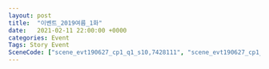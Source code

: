 ```yaml
---
layout: post
title:  "이벤트_2019여름_1화"
date:   2021-02-11 22:00:00 +0000
categories: Event
Tags: Story Event
SceneCode: ["scene_evt190627_cp1_q1_s10,7428111", "scene_evt190627_cp1_q2_s10,7428121", "scene_evt190627_cp1_q3_s10,7428131", "scene_evt190627_cp1_q4_s10,7428141"]
---
```

